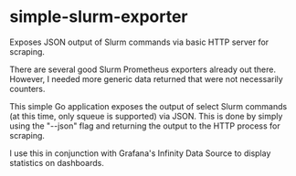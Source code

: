 # simple-slurm-exporter
Exposes JSON output of Slurm commands via basic HTTP server for scraping.

There are several good Slurm Prometheus exporters already out there. However, I needed more generic data returned that were not necessarily counters.

This simple Go application exposes the output of select Slurm commands (at this time, only squeue is supported) via JSON. This is done by simply using the "--json" flag and returning the output to the HTTP process for scraping.

I use this in conjunction with Grafana's Infinity Data Source to display statistics on dashboards.
